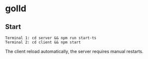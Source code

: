 # golld

## Start

```
Terminal 1: cd server && npm run start-ts
Terminal 2: cd client && npm start
```

The client reload automatically, the server requires manual restarts.